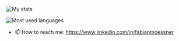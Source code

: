 ![My stats](https://github-readme-stats.vercel.app/api?username=moessner&show_icons=true&include_all_commits=true&theme=github_dark&hide_border=true&hide_rank=true)

![Most used languages](https://github-readme-stats.vercel.app/api/top-langs/?username=moessner&layout=compact&langs_count=8&theme=github_dark&hide_border=true)

- 📫 How to reach me: https://www.linkedin.com/in/fabianmoessner
